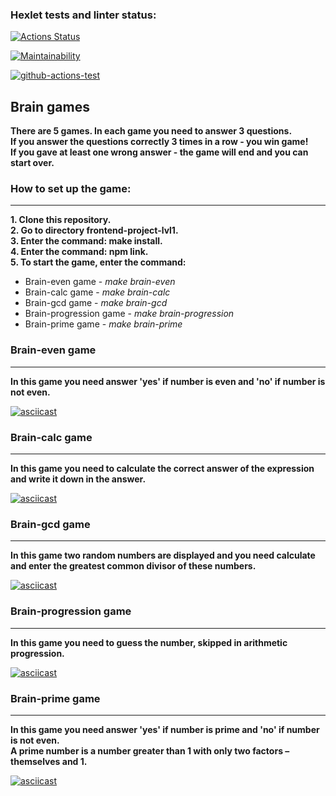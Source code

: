 ### Hexlet tests and linter status:
[![Actions Status](https://github.com/Shamilist/frontend-project-lvl1/workflows/hexlet-check/badge.svg)](https://github.com/Shamilist/frontend-project-lvl1/actions)

[![Maintainability](https://api.codeclimate.com/v1/badges/c6e575ffb741acb5d5a0/maintainability)](https://codeclimate.com/github/Shamilist/frontend-project-lvl1/maintainability)

[![github-actions-test](https://github.com/Shamilist/frontend-project-lvl1/actions/workflows/github-actions-test.yml/badge.svg?branch=main)](https://github.com/Shamilist/frontend-project-lvl1/actions/workflows/github-actions-test.yml)


## Brain games   

**There are 5 games. In each game you need to answer 3 questions.**   
**If you answer the questions correctly 3 times in a row - you win game!**    
**If you gave at least one wrong answer - the game will end and you can start over.**    
     
          
              
### How to set up the game:
***
**1. Clone this repository.**    
**2. Go to directory frontend-project-lvl1.**     
**3. Enter the command: make install.**     
**4. Enter the command: npm link.**    
**5. To start the game, enter the command:**  
- Brain-even game - *make brain-even*
- Brain-calc game - *make brain-calc*
- Вrain-gcd game - *make brain-gcd*
- Brain-progression game - *make brain-progression*
- Brain-prime game - *make brain-prime*


<!-- game is even -->
### Brain-even game
***
**In this game you need answer 'yes' if number is even and 'no' if number is not even.**

[![asciicast](https://asciinema.org/a/gmg3zLGTGrAzzsRrkiKX2jiha.svg)](https://asciinema.org/a/gmg3zLGTGrAzzsRrkiKX2jiha)



<!-- game is calc -->
### Brain-calc game
***
**In this game you need to calculate the correct answer of the expression and write it down in the answer.**

[![asciicast](https://asciinema.org/a/XKAUdAQy8UrXK382EsYpzBOC4.svg)](https://asciinema.org/a/XKAUdAQy8UrXK382EsYpzBOC4)



<!-- game is gcd -->
### Вrain-gcd game
***
**In this game two random numbers are displayed and you need calculate and enter the greatest common divisor of these numbers.**

[![asciicast](https://asciinema.org/a/PONNHhV45XDsC6xC5AX1GfY8D.svg)](https://asciinema.org/a/PONNHhV45XDsC6xC5AX1GfY8D)


<!-- game is progression -->
### Brain-progression game
***
**In this game you need to guess the number, skipped in arithmetic progression.**

[![asciicast](https://asciinema.org/a/egEGVUdryjCP8ED7XQODf9MjQ.svg)](https://asciinema.org/a/egEGVUdryjCP8ED7XQODf9MjQ)



<!-- game is prime -->
### Brain-prime game
***
**In this game you need answer 'yes' if number is prime and 'no' if number is not even.**    
**A prime number is a number greater than 1 with only two factors – themselves and 1.**

[![asciicast](https://asciinema.org/a/HQfB7tma5oIXeFVkPpG8IAG58.svg)](https://asciinema.org/a/HQfB7tma5oIXeFVkPpG8IAG58)

